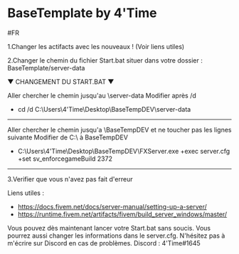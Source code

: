 # BaseTemplate by 4'Time

#FR 

1.Changer les actifacts avec les nouveaux ! (Voir liens utiles)

2.Changer le chemin du fichier Start.bat situer dans votre dossier : BaseTemplate/server-data


▼ CHANGEMENT DU START.BAT ▼

Aller chercher le chemin jusqu'au \server-data
Modifier après /d 
- cd /d C:\Users\4'Time\Desktop\BaseTempDEV\server-data
-------------------------------------------------------------
Aller chercher le chemin jusqu'a \BaseTempDEV et ne toucher pas les lignes suivante
Modifier de C:\ à BaseTempDEV
- C:\Users\4'Time\Desktop\BaseTempDEV\FXServer.exe +exec server.cfg +set sv_enforcegameBuild 2372
-------------------------------------------------------------


3.Verifier que vous n'avez pas fait d'erreur 

Liens utiles : 
- https://docs.fivem.net/docs/server-manual/setting-up-a-server/
- https://runtime.fivem.net/artifacts/fivem/build_server_windows/master/

Vous pouvez dès maintenant lancer votre Start.bat sans soucis.
Vous pourrez aussi changer les informations dans le server.cfg.
N'hésitez pas à m'écrire sur Discord en cas de problèmes.
Discord : 4'Time#1645


